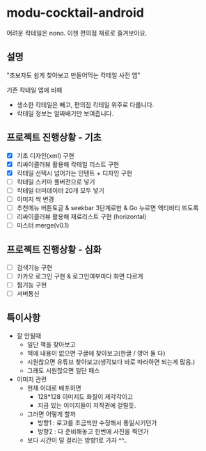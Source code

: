 # modu-cocktail-android
어려운 칵테일은 nono. 이젠 편의점 재료로 즐겨보아요.

## 설명
"초보자도 쉽게 찾아보고 만들어먹는 칵테일 사전 앱"   

기존 칵테일 앱에 비해
* 생소한 칵테일은 빼고, 편의점 칵테일 위주로 다룹니다.
* 칵테일 정보는 알짜배기만 보여줍니다.

## 프로젝트 진행상황 - 기초
- [x] 기초 디자인(xml) 구현
- [x] 리싸이클러뷰 활용해 칵테일 리스트 구현
- [x] 칵테일 선택시 넘어가는 인텐트 + 디자인 구현
- [ ] 칵테일 스키마 풀버전으로 넣기
- [ ] 칵테일 더미데이터 20개 모두 넣기
- [ ] 이미지 싹 변경
- [ ] 추천메뉴 버튼토글 & seekbar 3단계로만 & Go 누르면 액티비티 뜨도록
- [ ] 리싸이클러뷰 활용해 재료리스트 구현 (horizontal)
- [ ] 마스터 merge(v0.1)

## 프로젝트 진행상황 - 심화
- [ ] 검색기능 구현
- [ ] 카카오 로그인 구현 & 로그인여부마다 화면 다르게
- [ ] 찜기능 구현
- [ ] 서버통신

## 특이사항
* 잘 안될때
  - 일단 책을 찾아보고
  - 책에 내용이 없으면 구글에 찾아보고(한글 / 영어 둘 다)
  - 시원찮으면 유튜브 찾아보고(생각보다 바로 따라하면 되는게 많음.)
  - 그래도 시원찮으면 일단 패스
* 이미지 관련
  - 현재 이대로 배포하면
    * 128*128 이미지도 화질이 제각각이고
    * 지금 있는 이미지들이 저작권에 걸릴듯.
  - 그러면 어떻게 할까
    * 방향1 : 로고를 조금씩만 수정해서 통일시키던가
    * 방향2 : 다 준비해놓고 한번에 사진을 찍던가
  - 보다 시간이 덜 걸리는 방향1로 가자 ^^..
